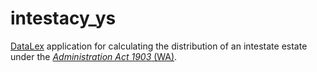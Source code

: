 # intestacy_ys
[DataLex](http://datalex.org/) application for calculating the distribution of an intestate estate under the [*Administration Act 1903* (WA)](https://www.legislation.wa.gov.au/legislation/prod/filestore.nsf/FileURL/mrdoc_44687.htm/$FILE/Administration%20Act%201903%20-%20%5B12-d0-00%5D.html#_Toc99367207).
